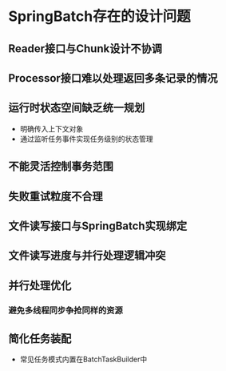 # SpringBatch存在的设计问题

## Reader接口与Chunk设计不协调

## Processor接口难以处理返回多条记录的情况

## 运行时状态空间缺乏统一规划

* 明确传入上下文对象
* 通过监听任务事件实现任务级别的状态管理

## 不能灵活控制事务范围

## 失败重试粒度不合理

## 文件读写接口与SpringBatch实现绑定

## 文件读写进度与并行处理逻辑冲突

## 并行处理优化

### 避免多线程同步争抢同样的资源

## 简化任务装配

* 常见任务模式内置在BatchTaskBuilder中
